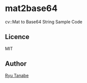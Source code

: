# mat2base64
cv::Mat to Base64 String Sample Code

## Licence

MIT

## Author

[Ryu Tanabe](https://github.com/bellx2)